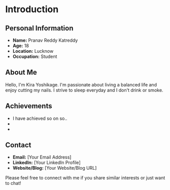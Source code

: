 # Introduction

## Personal Information
- **Name:** Pranav Reddy Katreddy
- **Age:** 18
- **Location:** Lucknow
- **Occupation:** Student

## About Me
Hello, I'm Kira Yoshikage. I'm passionate about living a balanced life and enjoy cutting my nails. I strive to sleep everyday and I don't drink or smoke. 

## Achievements
- I have achieved so on so..
-
-

## Contact
- **Email:** [Your Email Address]
- **LinkedIn:** [Your LinkedIn Profile]
- **Website/Blog:** [Your Website/Blog URL]

Please feel free to connect with me if you share similar interests or just want to chat!
